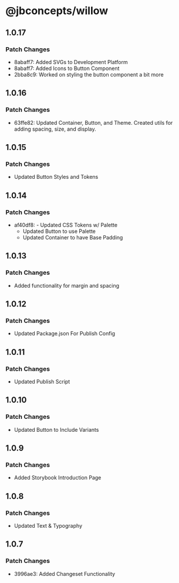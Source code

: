 # @jbconcepts/willow

## 1.0.17

### Patch Changes

- 8abaff7: Added SVGs to Development Platform
- 8abaff7: Added Icons to Button Component
- 2bba8c9: Worked on styling the button component a bit more

## 1.0.16

### Patch Changes

- 63ffe82: Updated Container, Button, and Theme. Created utils for adding spacing, size, and display.

## 1.0.15

### Patch Changes

- Updated Button Styles and Tokens

## 1.0.14

### Patch Changes

- af40df8: - Updated CSS Tokens w/ Palette
  - Updated Button to use Palette
  - Updated Container to have Base Padding

## 1.0.13

### Patch Changes

- Added functionality for margin and spacing

## 1.0.12

### Patch Changes

- Updated Package.json For Publish Config

## 1.0.11

### Patch Changes

- Updated Publish Script

## 1.0.10

### Patch Changes

- Updated Button to Include Variants

## 1.0.9

### Patch Changes

- Added Storybook Introduction Page

## 1.0.8

### Patch Changes

- Updated Text & Typography

## 1.0.7

### Patch Changes

- 3996ae3: Added Changeset Functionality
